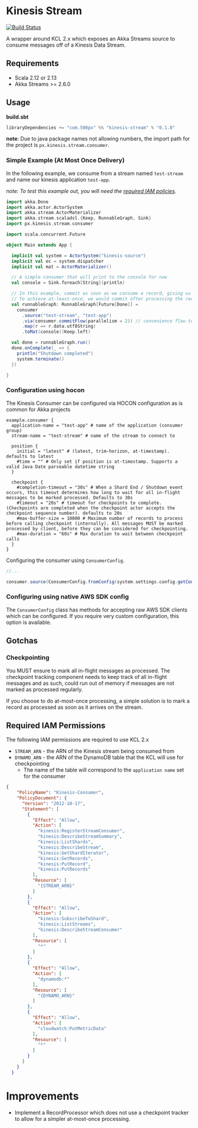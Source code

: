 # Kinesis Stream
[![Build Status](https://travis-ci.com/500px/kinesis-stream.svg?branch=master)](https://travis-ci.com/500px/kinesis-stream)

A wrapper around KCL 2.x which exposes an Akka Streams source to consume messages off of a Kinesis Data Stream.

## Requirements
- Scala 2.12 or 2.13
- Akka Streams >= 2.6.0

## Usage

**build.sbt**

```scala
libraryDependencies += "com.500px" %% "kinesis-stream" % "0.1.8"
```

**note**: Due to java package names not allowing numbers, the import path for the project is `px.kinesis.stream.consumer`.

### Simple Example (At Most Once Delivery)

In the following example, we consume from a stream named `test-stream` and name our kinesis application `test-app`.

*note: To test this example out, you will need the [required IAM policies](#required-iam-permissions).* 

```scala
import akka.Done
import akka.actor.ActorSystem
import akka.stream.ActorMaterializer
import akka.stream.scaladsl.{Keep, RunnableGraph, Sink}
import px.kinesis.stream.consumer

import scala.concurrent.Future

object Main extends App {

  implicit val system = ActorSystem("kinesis-source")
  implicit val ec = system.dispatcher
  implicit val mat = ActorMaterializer()

  // A simple consumer that will print to the console for now
  val console = Sink.foreach[String](println)

  // In this example, commit as soon as we consume a record, giving us at-most-once delivery semantics.
  // To achieve at-least-once, we would commit after processing the record
  val runnableGraph: RunnableGraph[Future[Done]] =
    consumer
      .source("test-stream", "test-app")
      .via(consumer.commitFlow(parallelism = 2)) // convenience flow to commit records (marking records processed)
      .map(r => r.data.utf8String)
      .toMat(console)(Keep.left)

  val done = runnableGraph.run()
  done.onComplete(_ => {
    println("Shutdown completed")
    system.terminate()
  })

}

```

### Configuration using hocon

The Kinesis Consumer can be configured via HOCON configuration as is common for Akka projects

```hocon
example.consumer {
  application-name = "test-app" # name of the application (consumer group)
  stream-name = "test-stream" # name of the stream to connect to

  position {
    initial = "latest" # (latest, trim-horizon, at-timestamp). defaults to latest
    #time = "" # Only set if position is at-timestamp. Supports a valid Java Date parseable datetime string
  }

  checkpoint {
    #completion-timeout = "30s" # When a Shard End / Shutdown event occurs, this timeout determines how long to wait for all in-flight messages to be marked processed. Defaults to 30s
    #timeout = "20s" # timeout for checkpoints to complete. (Checkpoints are completed when the checkpoint actor accepts the checkpoint sequence number). defaults to 20s
    #max-buffer-size = 10000 # Maximum number of records to process before calling checkpoint (internally). All messages MUST be marked processed by client, before they can be considered for checkpointing.
    #max-duration = "60s" # Max duration to wait between checkpoint calls
  }
}
```

Configuring the consumer using `ConsumerConfig`.

```scala
//...

consumer.source(ConsumerConfig.fromConfig(system.settings.config.getConfig("example.consumer")))

```

### Configuring using native AWS SDK config

The `ConsumerConfig` class has methods for accepting raw AWS SDK clients which can be configured. If you require very
custom configuration, this option is available.

## Gotchas

### Checkpointing

You MUST ensure to mark all in-flight messages as processed. The checkpoint tracking component needs to keep track
of all in-flight messages and as such, could run out of memory if messages are not marked as processed regularly.

If you choose to do at-most-once processing, a simple solution is to mark a record as processed as soon as it arrives on
the stream.


## Required IAM Permissions

The following IAM permissions are required to use KCL 2.x

- `STREAM_ARN` - the ARN of the Kinesis stream being consumed from
- `DYNAMO_ARN` - the ARN of the DynamoDB table that the KCL will use for checkpointing
    - The name of the table will correspond to the `application name` set for the consumer
    
```json
{
    "PolicyName": "Kinesis-Consumer",
    "PolicyDocument": {
      "Version": "2012-10-17",
      "Statement": [
        {
          "Effect": "Allow",
          "Action": [
            "kinesis:RegisterStreamConsumer",
            "kinesis:DescribeStreamSummary",
            "kinesis:ListShards",
            "kinesis:DescribeStream",
            "kinesis:GetShardIterator",
            "kinesis:GetRecords",
            "kinesis:PutRecord",
            "kinesis:PutRecords"
          ],
          "Resource": [
            "{STREAM_ARN}"
          ]
        },
        {
          "Effect": "Allow",
          "Action": [
            "kinesis:SubscribeToShard",
            "kinesis:ListStreams",
            "kinesis:DescribeStreamConsumer"
          ],
          "Resource": [
            "*"
          ]
        },
        {
          "Effect": "Allow",
          "Action": [
            "dynamodb:*"
          ],
          "Resource": [
            "{DYNAMO_ARN}"
          ]
        },
        {
          "Effect": "Allow",
          "Action": [
            "cloudwatch:PutMetricData"
          ],
          "Resource": [
            "*"
          ]
        }
      ]
    }
  }
```

# Improvements

- Implement a RecordProcessor which does not use a checkpoint tracker to allow for a simpler at-most-once processing.
